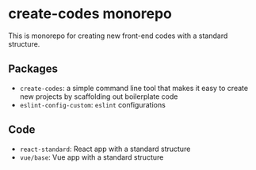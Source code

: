 # create-codes monorepo

This is monorepo for creating new front-end codes with a standard structure.

## Packages

- `create-codes`: a simple command line tool that makes it easy to create new projects by scaffolding out boilerplate code
- `eslint-config-custom`: `eslint` configurations

## Code

- `react-standard`: React app with a standard structure
- `vue/base`: Vue app with a standard structure
